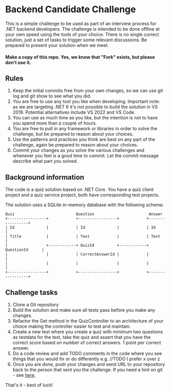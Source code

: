 # Backend Candidate Challenge

This is a simple challenge to be used as part of an interview process for .NET backend developers. The challenge is intended to be done offline at your own speed using the tools of your choice. There is no single correct solution, just a set of tasks to trigger some relevant discussions. Be prepared to present your solution when we meet.   

#### Make a copy of this repo. Yes, we know that "Fork" exists, but please don't use it.

## Rules
1. Keep the initial commits free from your own changes, so we can use git log and git show to see what you did.
2. You are free to use any tool you like when developing. Important note: as we are targeting .NET 6 it's not possible to build the solution in VS 2019. Potential alternatives include VS 2022 and VS Code.
3. You can use as much time as you like, but the intention is not to have you spend more than a couple of hours.
4. You are free to pull in any framework or libraries in order to solve the challenge, but be prepared to reason about your choices.
5. Use the patterns and practices you think are best on any part of the challenge, again be prepared to reason about your choices.
6. Commit your changes as you solve the various challenges and whenever you feel is a good time to commit. Let the commit message describe what part you solved.

## Background information
The code is a quiz solution based on .NET Core. You have a quiz client project and a quiz service project, both have corresponding test projects.

The solution uses a SQLite in-memory database with the following schema:
```
Quiz                           Question                        Answer
+-----------------+            +-----------------+            +-----------------+
| Id              |            | Id              |            | Id              |
| Title           |            | Text            |            | Text            |
|                 +------------+ QuizId          +------------+ QuestionId      |
|                 |            | CorrectAnswerId |            |                 |
|                 |            |                 |            |                 |
+-----------------+            +-----------------+            +-----------------+
```

## Challenge tasks
1. Clone a Git repository
2. Build the solution and make sure all tests pass before you make any changes.
3. Refactor the Get method in the QuizController to an architecture of your choice making the controller easier to test and maintain.
4. Create a new test where you create a quiz with minimum two questions as testdata for the test, take the quiz and assert that you have the correct score based on number of correct answers. 1 point per correct answer.
5. Do a code review and add TODO comments in the code where you see things that you would fix or do differently e.g.  //TODO I prefer x over z
6. Once you are done, push your changes and send URL to your repository back to the person that sent you the challenge. If you need a hint on git - see [here](https://gist.github.com/SergeyAPetrov/ac34e742f7d00010ef3126635a066fb9).

That's it - best of luck!
